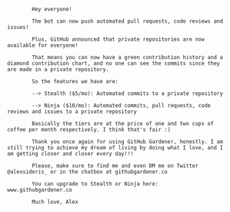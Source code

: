 
			Hey everyone!

			The bot can now push automated pull requests, code reviews and issues!

			Plus, GitHub announced that private repositories are now available for everyone!

			That means you can now have a green contribution history and a diamond contribution chart, and no one can see the commits since they are made in a private repository.

			So the features we have are:

			--> Stealth ($5/mo): Automated commits to a private repository

			--> Ninja ($10/mo): Automated commits, pull requests, code reviews and issues to a private repository

			Basically the tiers are at the price of one and two cups of coffee per month respectively. I think that's fair :)

			Thank you once again for using GitHub Gardener, honestly. I am still trying to achieve my dream of living by doing what I love, and I am getting closer and closer every day!!!

			Please, make sure to find me and even DM me on Twitter @alexsideris_ or in the chatbox at githubgardener.co 

			You can upgrade to Stealth or Ninja here: www.githubgardener.co

			Much love, Alex

			